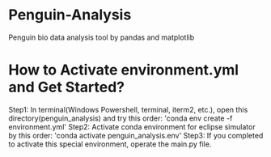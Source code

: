 # Penguin-Analysis
Penguin bio data analysis tool by pandas and matplotlib

# How to Activate environment.yml and Get Started?
Step1: In terminal(Windows Powershell, terminal, iterm2, etc.), open this directory(penguin_analysis) and try this order: 'conda env create -f environment.yml'
Step2: Activate conda environment for eclipse simulator by this order: 'conda activate penguin_analysis.env'
Step3: If you completed to activate this special environment, operate the main.py file.
